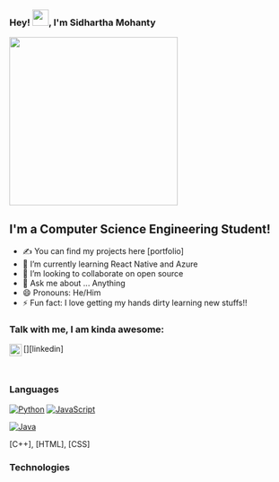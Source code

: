 ### Hey! <img src="https://github.com/TheDudeThatCode/TheDudeThatCode/blob/master/Assets/Hi.gif" width="29px">, I'm Sidhartha Mohanty

<img src="https://media.giphy.com/media/p4NLw3I4U0idi/giphy.gif" width="300">


## I'm a Computer Science Engineering Student!
- ✍ You can find my projects here [portfolio]
- 🌱 I’m currently learning React Native and Azure
- 👯 I’m looking to collaborate on open source
- 💬 Ask me about ... Anything
- 😄 Pronouns: He/Him
- ⚡ Fun fact: I love getting my hands dirty learning new stuffs!!


### Talk with me, I am kinda awesome:
[<img align="left" alt="sidhartha001 | LinkedIn" width="22px" src="https://cdn.jsdelivr.net/npm/simple-icons@v3/icons/linkedin.svg" />][linkedin]

<br />


### Languages

[![Python](https://img.shields.io/badge/-Python-000?&logo=python)](https://github.com/adamalston?tab=repositories&q=&type=&language=python)
[![JavaScript](https://img.shields.io/badge/-JavaScript-000?&logo=JavaScript&logoColor=ddc508)](https://github.com/adamalston?tab=repositories&q=&type=&language=javascript)
<!-- [![C](https://img.shields.io/badge/-C-000?&logo=C)](https://github.com/adamalston?tab=repositories&q=&type=&language=c) -->
[![Java](https://img.shields.io/badge/-Java-000?&logo=Java&logoColor=007396)](https://github.com/adamalston?tab=repositories&q=&type=&language=java)
<!-- ![TypeScript](https://img.shields.io/badge/-TypeScript-000?&logo=TypeScript&logoColor=007ACC) -->
[C++], [HTML], [CSS]
<!-- ![C++](https://img.shields.io/badge/-C++-000?&logo=c%2b%2b&logoColor=00599C) -->
<!-- ![SQL](https://img.shields.io/badge/-SQL-000?&logo=MySQL&logoColor=4479A1) -->
<!-- ![Swift](https://img.shields.io/badge/-Swift-000?&logo=Swift) -->

### Technologies




<!---
sidhartha001/sidhartha001 is a ✨ special ✨ repository because its `README.md` (this file) appears on your GitHub profile.
You can click the Preview link to take a look at your changes.
--->

